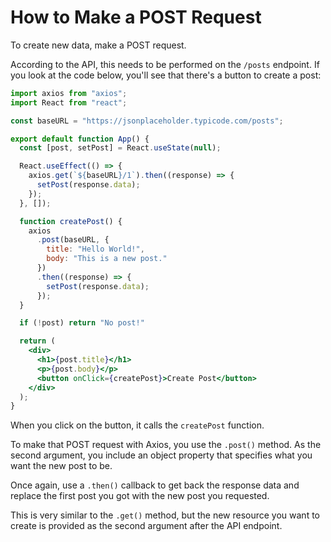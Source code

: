 # How to Make a POST Request

To create new data, make a POST request.

According to the API, this needs to be performed on the `/posts` endpoint. If you look at the code below, you'll see that there's a button to create a post:

```jsx
import axios from "axios";
import React from "react";

const baseURL = "https://jsonplaceholder.typicode.com/posts";

export default function App() {
  const [post, setPost] = React.useState(null);

  React.useEffect(() => {
    axios.get(`${baseURL}/1`).then((response) => {
      setPost(response.data);
    });
  }, []);

  function createPost() {
    axios
      .post(baseURL, {
        title: "Hello World!",
        body: "This is a new post."
      })
      .then((response) => {
        setPost(response.data);
      });
  }

  if (!post) return "No post!"

  return (
    <div>
      <h1>{post.title}</h1>
      <p>{post.body}</p>
      <button onClick={createPost}>Create Post</button>
    </div>
  );
}
```

When you click on the button, it calls the `createPost` function.

To make that POST request with Axios, you use the `.post()` method. As the second argument, you include an object property that specifies what you want the new post to be.

Once again, use a `.then()` callback to get back the response data and replace the first post you got with the new post you requested.

This is very similar to the `.get()` method, but the new resource you want to create is provided as the second argument after the API endpoint.
